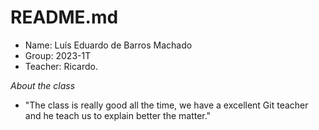 # README.md



* Name: Luís Eduardo de Barros Machado
* Group: 2023-1T
* Teacher: Ricardo.



*About the class*
- "The class is really good all the time, we have a excellent Git teacher and he teach us to explain better the matter."

